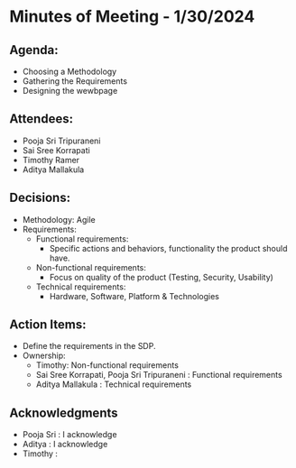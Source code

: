 # Minutes of Meeting - 1/30/2024

## Agenda:
- Choosing a Methodology
- Gathering the Requirements
- Designing the wewbpage

## Attendees:
- Pooja Sri Tripuraneni
- Sai Sree Korrapati
- Timothy Ramer
- Aditya Mallakula

## Decisions:
- Methodology: Agile
- Requirements:
  - Functional requirements:
    - Specific actions and behaviors, functionality the product should have.
  - Non-functional requirements:
    - Focus on quality of the product (Testing, Security, Usability)
  - Technical requirements:
    - Hardware, Software, Platform & Technologies

## Action Items:
- Define the requirements in the SDP.
- Ownership:
  - Timothy: Non-functional requirements
  - Sai Sree Korrapati, Pooja Sri Tripuraneni : Functional requirements
  - Aditya Mallakula : Technical requirements

## Acknowledgments
- Pooja Sri : I acknowledge
- Aditya : I acknowledge
- Timothy :

